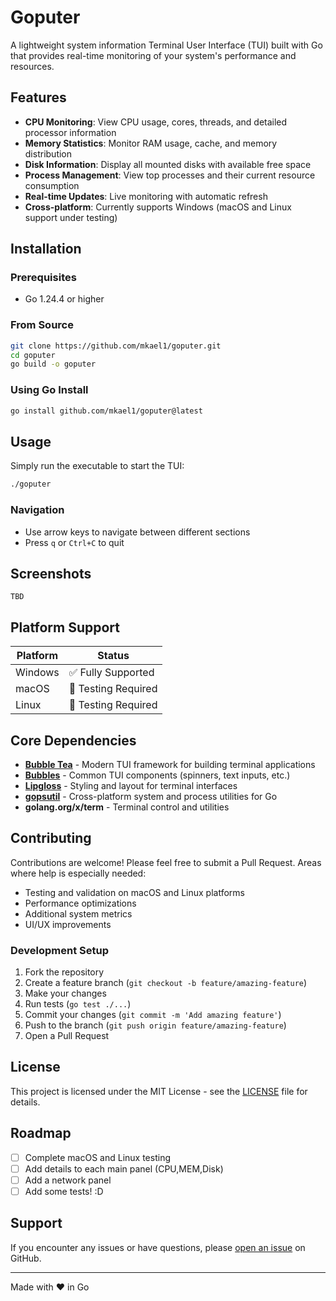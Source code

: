 # Goputer

A lightweight system information Terminal User Interface (TUI) built with Go that provides real-time monitoring of your system's performance and resources.

## Features

- **CPU Monitoring**: View CPU usage, cores, threads, and detailed processor information
- **Memory Statistics**: Monitor RAM usage, cache, and memory distribution
- **Disk Information**: Display all mounted disks with available free space
- **Process Management**: View top processes and their current resource consumption
- **Real-time Updates**: Live monitoring with automatic refresh
- **Cross-platform**: Currently supports Windows (macOS and Linux support under testing)

## Installation

### Prerequisites
- Go 1.24.4 or higher

### From Source
```bash
git clone https://github.com/mkael1/goputer.git
cd goputer
go build -o goputer
```

### Using Go Install
```bash
go install github.com/mkael1/goputer@latest
```

## Usage

Simply run the executable to start the TUI:

```bash
./goputer
```

### Navigation
- Use arrow keys to navigate between different sections
- Press `q` or `Ctrl+C` to quit

## Screenshots

```
TBD
```

## Platform Support

| Platform | Status |
|----------|---------|
| Windows  | ✅ Fully Supported |
| macOS    | 🧪 Testing Required |
| Linux    | 🧪 Testing Required |

## Core Dependencies
- **[Bubble Tea](https://github.com/charmbracelet/bubbletea)** - Modern TUI framework for building terminal applications
- **[Bubbles](https://github.com/charmbracelet/bubbles)** - Common TUI components (spinners, text inputs, etc.)
- **[Lipgloss](https://github.com/charmbracelet/lipgloss)** - Styling and layout for terminal interfaces
- **[gopsutil](https://github.com/shirou/gopsutil)** - Cross-platform system and process utilities for Go
- **golang.org/x/term** - Terminal control and utilities

## Contributing

Contributions are welcome! Please feel free to submit a Pull Request. Areas where help is especially needed:

- Testing and validation on macOS and Linux platforms
- Performance optimizations
- Additional system metrics
- UI/UX improvements

### Development Setup

1. Fork the repository
2. Create a feature branch (`git checkout -b feature/amazing-feature`)
3. Make your changes
4. Run tests (`go test ./...`)
5. Commit your changes (`git commit -m 'Add amazing feature'`)
6. Push to the branch (`git push origin feature/amazing-feature`)
7. Open a Pull Request

## License

This project is licensed under the MIT License - see the [LICENSE](LICENSE) file for details.

## Roadmap

- [ ] Complete macOS and Linux testing
- [ ] Add details to each main panel (CPU,MEM,Disk)
- [ ] Add a network panel
- [ ] Add some tests! :D

## Support

If you encounter any issues or have questions, please [open an issue](https://github.com/mkael1/goputer/issues) on GitHub.

---

Made with ❤️ in Go
